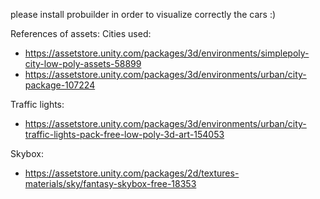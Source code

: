 please install probuilder in order to visualize correctly the cars :)


References of assets: 
Cities used: 
- https://assetstore.unity.com/packages/3d/environments/simplepoly-city-low-poly-assets-58899
- https://assetstore.unity.com/packages/3d/environments/urban/city-package-107224

Traffic lights: 
- https://assetstore.unity.com/packages/3d/environments/urban/city-traffic-lights-pack-free-low-poly-3d-art-154053

Skybox: 
- https://assetstore.unity.com/packages/2d/textures-materials/sky/fantasy-skybox-free-18353
 
